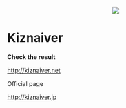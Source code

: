 <p align="center"><img src="http://kiznaiver.net/img/logo_in.png"></p>

# Kiznaiver

**Check the result**

http://kiznaiver.net


Official page

http://kiznaiver.jp